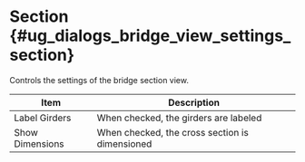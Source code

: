 Section {#ug_dialogs_bridge_view_settings_section}
==============================================
Controls the settings of the bridge section view.

Item | Description
-----|-------------
Label Girders | When checked, the girders are labeled
Show Dimensions | When checked, the cross section is dimensioned
